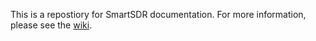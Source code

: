 This is a repostiory for SmartSDR documentation.  For more information, please see the [wiki](https://github.com/flexradio/smartsdr-api-docs/wiki).
